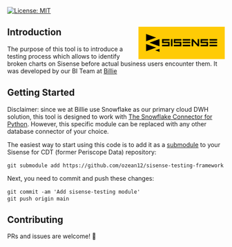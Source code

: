 [![License: MIT](https://img.shields.io/badge/License-MIT-blue.svg)](https://opensource.org/licenses/MIT)

## Introduction <img src="logos/sisense.png" align="right" width="200px"/>
The purpose of this tool is to introduce a testing process which allows to identify broken charts on Sisense before actual business users encounter them.
It was developed by our BI Team at [Billie](https://www.billie.io)

## Getting Started
Disclaimer: since we at Billie use Snowflake as our primary cloud DWH solution, this tool is designed to work with [The Snowflake Connector for Python](https://docs.snowflake.com/en/user-guide/python-connector.html). However, this specific module can be replaced with any other database connector of your choice. 

The easiest way to start using this code is to add it as a [submodule](https://git-scm.com/book/en/v2/Git-Tools-Submodules) to your Sisense for CDT (former Periscope Data) repository:

```shell
git submodule add https://github.com/ozean12/sisense-testing-framework 
```

Next, you need to commit and push these changes:

```shell
git commit -am 'Add sisense-testing module'
git push origin main
```

## Contributing
PRs and issues are welcome! 🎉


